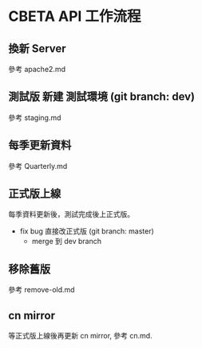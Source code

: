 # CBETA API 工作流程

## 換新 Server

參考 apache2.md

## 測試版 新建 測試環境 (git branch: dev)

參考 staging.md

## 每季更新資料

參考 Quarterly.md

## 正式版上線

每季資料更新後，測試完成後上正式版。

* fix bug 直接改正式版 (git branch: master)
  * merge 到 dev branch

## 移除舊版

參考 remove-old.md

## cn mirror

等正式版上線後再更新 cn mirror, 參考 cn.md.
